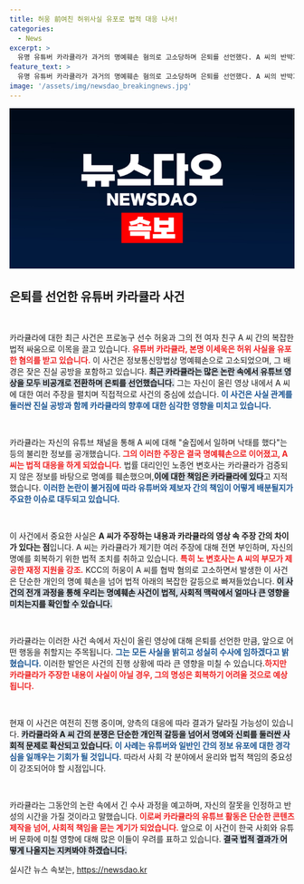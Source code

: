 ```yaml
---
title: 허웅 前여친 허위사실 유포로 법적 대응 나서!
categories:
  - News
excerpt: >
  유명 유튜버 카라큘라가 과거의 명예훼손 혐의로 고소당하며 은퇴를 선언했다. A 씨의 반박과 함께 진실 공방이 촉발된 가운데, 카라큘라는 수사에 성실히 임할 것을 다짐했다. 클릭해서 자세히 알아보세요!
feature_text: >
  유명 유튜버 카라큘라가 과거의 명예훼손 혐의로 고소당하며 은퇴를 선언했다. A 씨의 반박과 함께 진실 공방이 촉발된 가운데, 카라큘라는 수사에 성실히 임할 것을 다짐했다. 클릭해서 자세히 알아보세요!
image: '/assets/img/newsdao_breakingnews.jpg'
---
```


<p><img src="/assets/img/newsdao_breakingnews.jpg" alt="koreaapp 속보" /></p>

<h2 data-ke-size="size26">은퇴를 선언한 유튜버 카라큘라 사건</h2>

<p data-ke-size="size16">&nbsp;</p>

<p>카라큘라에 대한 최근 사건은 프로농구 선수 허웅과 그의 전 여자 친구 A 씨 간의 복잡한 법적 싸움으로 이목을 끌고 있습니다. <b><span style="color: #ee2323;">유튜버 카라큘라, 본명 이세욱은 허위 사실을 유포한 혐의를 받고 있습니다.</span></b> 이 사건은 정보통신망법상 명예훼손으로 고소되었으며, 그 배경은 잦은 진실 공방을 포함하고 있습니다. <b><span style="background-color: #21538527;">최근 카라큘라는 많은 논란 속에서 유튜브 영상을 모두 비공개로 전환하며 은퇴를 선언했습니다.</span></b> 그는 자신이 올린 영상 내에서 A 씨에 대한 여러 주장을 펼치며 직접적으로 사건의 중심에 섰습니다. <b><span style="color: #1a5490;">이 사건은 사실 관계를 둘러싼 진실 공방과 함께 카라큘라의 향후에 대한 심각한 영향을 미치고 있습니다.</span></b> </p>

<p data-ke-size="size16">&nbsp;</p>

<p>카라큘라는 자신의 유튜브 채널을 통해 A 씨에 대해 "술집에서 일하며 낙태를 했다"는 등의 불리한 정보를 공개했습니다. <b><span style="color: #ee2323;">그의 이러한 주장은 결국 명예훼손으로 이어졌고, A 씨는 법적 대응을 하게 되었습니다.</span></b> 법률 대리인인 노종언 변호사는 카라큘라가 검증되지 않은 정보를 바탕으로 명예를 훼손했으며,<b><span style="background-color: #21538527;">이에 대한 책임은 카라큘라에 있다</span></b>고 지적했습니다. <b><span style="color: #1a5490;">이러한 논란이 불거짐에 따라 유튜버와 제보자 간의 책임이 어떻게 배분될지가 주요한 이슈로 대두되고 있습니다.</span></b></p>

<p data-ke-size="size16">&nbsp;</p>

<p>이 사건에서 중요한 사실은 <b>A 씨가 주장하는 내용과 카라큘라의 영상 속 주장 간의 차이가 있다는 점</b>입니다. A 씨는 카라큘라가 제기한 여러 주장에 대해 전면 부인하며, 자신의 명예를 회복하기 위한 법적 조치를 취하고 있습니다. <b><span style="color: #ee2323;">특히 노 변호사는 A 씨의 부모가 제공한 재정 지원을 강조.</span></b> KCC의 허웅이 A 씨를 협박 혐의로 고소하면서 발생한 이 사건은 단순한 개인의 명예 훼손을 넘어 법적 아래의 복잡한 갈등으로 빠져들었습니다. <b><span style="background-color: #21538527;">이 사건의 전개 과정을 통해 우리는 명예훼손 사건이 법적, 사회적 맥락에서 얼마나 큰 영향을 미치는지를 확인할 수 있습니다.</span></b></p>

<p data-ke-size="size16">&nbsp;</p>

<p>카라큘라는 이러한 사건 속에서 자신이 올린 영상에 대해 은퇴를 선언한 만큼, 앞으로 어떤 행동을 취할지는 주목됩니다. <b><span style="color: #1a5490;">그는 모든 사실을 밝히고 성실히 수사에 임하겠다고 밝혔습니다.</span></b> 이러한 발언은 사건의 진행 상황에 따라 큰 영향을 미칠 수 있습니다.<b><span style="color: #ee2323;">하지만 카라큘라가 주장한 내용이 사실이 아닐 경우, 그의 명성은 회복하기 어려울 것으로 예상됩니다.</span></b> </p>

<p data-ke-size="size16">&nbsp;</p>

<p>현재 이 사건은 여전히 진행 중이며, 양측의 대응에 따라 결과가 달라질 가능성이 있습니다. <b><span style="background-color: #21538527;">카라큘라와 A 씨 간의 분쟁은 단순한 개인적 갈등을 넘어서 명예와 신뢰를 둘러싼 사회적 문제로 확산되고 있습니다.</span></b> <b><span style="color: #1a5490;">이 사례는 유튜버와 일반인 간의 정보 유포에 대한 경각심을 일깨우는 기회가 될 것입니다.</span></b> 따라서 사회 각 분야에서 윤리와 법적 책임의 중요성이 강조되어야 할 시점입니다. </p>

<p data-ke-size="size16">&nbsp;</p>

<p>카라큘라는 그동안의 논란 속에서 긴 수사 과정을 예고하며, 자신의 잘못을 인정하고 반성의 시간을 가질 것이라고 말했습니다. <b><span style="color: #ee2323;">이로써 카라큘라의 유튜브 활동은 단순한 콘텐츠 제작을 넘어, 사회적 책임을 묻는 계기가 되었습니다.</span></b> 앞으로 이 사건이 한국 사회와 유튜버 문화에 미칠 영향에 대해 많은 이들이 우려를 표하고 있습니다. <b><span style="background-color: #21538527;">결국 법적 결과가 어떻게 나올지는 지켜봐야 하겠습니다.</span></b></p>
실시간 뉴스 속보는, <a href="https://newsdao.kr" rel="dofollow">https://newsdao.kr</a>


